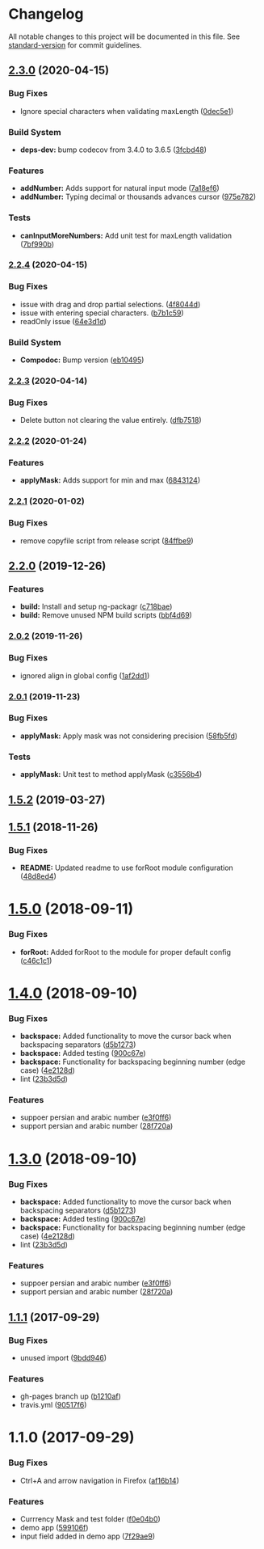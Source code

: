 # Changelog

All notable changes to this project will be documented in this file. See [standard-version](https://github.com/conventional-changelog/standard-version) for commit guidelines.

## [2.3.0](https://github.com/nbfontana/ngx-currency/compare/v2.2.4...v2.3.0) (2020-04-15)


### Bug Fixes

* Ignore special characters when validating maxLength ([0dec5e1](https://github.com/nbfontana/ngx-currency/commit/0dec5e1))


### Build System

* **deps-dev:** bump codecov from 3.4.0 to 3.6.5 ([3fcbd48](https://github.com/nbfontana/ngx-currency/commit/3fcbd48))


### Features

* **addNumber:** Adds support for natural input mode ([7a18ef6](https://github.com/nbfontana/ngx-currency/commit/7a18ef6))
* **addNumber:** Typing decimal or thousands advances cursor ([975e782](https://github.com/nbfontana/ngx-currency/commit/975e782))


### Tests

* **canInputMoreNumbers:** Add unit test for maxLength validation ([7bf990b](https://github.com/nbfontana/ngx-currency/commit/7bf990b))



### [2.2.4](https://github.com/nbfontana/ngx-currency/compare/v2.2.3...v2.2.4) (2020-04-15)


### Bug Fixes

* issue with drag and drop partial selections. ([4f8044d](https://github.com/nbfontana/ngx-currency/commit/4f8044d))
* issue with entering special characters. ([b7b1c59](https://github.com/nbfontana/ngx-currency/commit/b7b1c59))
* readOnly issue ([64e3d1d](https://github.com/nbfontana/ngx-currency/commit/64e3d1d))


### Build System

* **Compodoc:** Bump version ([eb10495](https://github.com/nbfontana/ngx-currency/commit/eb10495))



### [2.2.3](https://github.com/nbfontana/ngx-currency/compare/v2.2.2...v2.2.3) (2020-04-14)


### Bug Fixes

* Delete button not clearing the value entirely. ([dfb7518](https://github.com/nbfontana/ngx-currency/commit/dfb7518))



### [2.2.2](https://github.com/nbfontana/ngx-currency/compare/v2.2.1...v2.2.2) (2020-01-24)


### Features

* **applyMask:** Adds support for min and max ([6843124](https://github.com/nbfontana/ngx-currency/commit/6843124))



### [2.2.1](https://github.com/nbfontana/ngx-currency/compare/v2.2.0...v2.2.1) (2020-01-02)


### Bug Fixes

* remove copyfile script from release script ([84ffbe9](https://github.com/nbfontana/ngx-currency/commit/84ffbe9))



## [2.2.0](https://github.com/nbfontana/ngx-currency/compare/v2.0.2...v2.2.0) (2019-12-26)


### Features

* **build:** Install and setup ng-packagr ([c718bae](https://github.com/nbfontana/ngx-currency/commit/c718bae))
* **build:** Remove unused NPM build scripts ([bbf4d69](https://github.com/nbfontana/ngx-currency/commit/bbf4d69))



### [2.0.2](https://github.com/nbfontana/ngx-currency/compare/v2.0.1...v2.0.2) (2019-11-26)


### Bug Fixes

* ignored align in global config ([1af2dd1](https://github.com/nbfontana/ngx-currency/commit/1af2dd1))



### [2.0.1](https://github.com/nbfontana/ngx-currency/compare/v2.0.0...v2.0.1) (2019-11-23)


### Bug Fixes

* **applyMask:** Apply mask was not considering precision ([58fb5fd](https://github.com/nbfontana/ngx-currency/commit/58fb5fd))


### Tests

* **applyMask:** Unit test to method applyMask ([c3556b4](https://github.com/nbfontana/ngx-currency/commit/c3556b4))



<a name="1.5.2"></a>
## [1.5.2](https://github.com/nbfontana/ngx-currency/compare/v1.5.1...v1.5.2) (2019-03-27)



<a name="1.5.1"></a>
## [1.5.1](https://github.com/nbfontana/ngx-currency/compare/v1.5.0...v1.5.1) (2018-11-26)


### Bug Fixes

* **README:** Updated readme to use forRoot module configuration ([48d8ed4](https://github.com/nbfontana/ngx-currency/commit/48d8ed4))



<a name="1.5.0"></a>
# [1.5.0](https://github.com/nbfontana/ngx-currency/compare/1.4.0...1.5.0) (2018-09-11)


### Bug Fixes

* **forRoot:** Added forRoot to the module for proper default config ([c46c1c1](https://github.com/nbfontana/ngx-currency/commit/c46c1c1))



<a name="1.4.0"></a>
# [1.4.0](https://github.com/nbfontana/ngx-currency/compare/v1.2.0...v1.4.0) (2018-09-10)


### Bug Fixes

* **backspace:** Added functionality to move the cursor back when backspacing separators ([d5b1273](https://github.com/nbfontana/ngx-currency/commit/d5b1273))
* **backspace:** Added testing ([900c67e](https://github.com/nbfontana/ngx-currency/commit/900c67e))
* **backspace:** Functionality for backspacing beginning number (edge case) ([4e2128d](https://github.com/nbfontana/ngx-currency/commit/4e2128d))
* lint ([23b3d5d](https://github.com/nbfontana/ngx-currency/commit/23b3d5d))


### Features

* suppoer persian and arabic number ([e3f0ff6](https://github.com/nbfontana/ngx-currency/commit/e3f0ff6))
* support persian and arabic number ([28f720a](https://github.com/nbfontana/ngx-currency/commit/28f720a))



<a name="1.3.0"></a>
# [1.3.0](https://github.com/nbfontana/ngx-currency/compare/v1.2.0...v1.3.0) (2018-09-10)


### Bug Fixes

* **backspace:** Added functionality to move the cursor back when backspacing separators ([d5b1273](https://github.com/nbfontana/ngx-currency/commit/d5b1273))
* **backspace:** Added testing ([900c67e](https://github.com/nbfontana/ngx-currency/commit/900c67e))
* **backspace:** Functionality for backspacing beginning number (edge case) ([4e2128d](https://github.com/nbfontana/ngx-currency/commit/4e2128d))
* lint ([23b3d5d](https://github.com/nbfontana/ngx-currency/commit/23b3d5d))


### Features

* suppoer persian and arabic number ([e3f0ff6](https://github.com/nbfontana/ngx-currency/commit/e3f0ff6))
* support persian and arabic number ([28f720a](https://github.com/nbfontana/ngx-currency/commit/28f720a))



<a name="1.1.1"></a>
## [1.1.1](https://github.com/nbfontana/ngx-currency/compare/v1.1.0...v1.1.1) (2017-09-29)


### Bug Fixes

* unused import ([9bdd946](https://github.com/nbfontana/ngx-currency/commit/9bdd946))


### Features

* gh-pages branch up ([b1210af](https://github.com/nbfontana/ngx-currency/commit/b1210af))
* travis.yml ([90517f6](https://github.com/nbfontana/ngx-currency/commit/90517f6))



<a name="1.1.0"></a>
# 1.1.0 (2017-09-29)


### Bug Fixes

* Ctrl+A and arrow navigation in Firefox ([af16b14](https://github.com/nbfontana/ngx-currency/commit/af16b14))


### Features

* Currrency Mask and test folder ([f0e04b0](https://github.com/nbfontana/ngx-currency/commit/f0e04b0))
* demo app ([599106f](https://github.com/nbfontana/ngx-currency/commit/599106f))
* input field added in demo app ([7f29ae9](https://github.com/nbfontana/ngx-currency/commit/7f29ae9))
